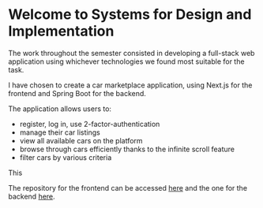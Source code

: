 # Welcome to Systems for Design and Implementation

The work throughout the semester consisted in developing a full-stack web application using whichever technologies we found most suitable for the task.

I have chosen to create a car marketplace application, using Next.js for the frontend and Spring Boot for the backend. 

The application allows users to:
- register, log in, use 2-factor-authentication
- manage their car listings
- view all available cars on the platform
- browse through cars efficiently thanks to the infinite scroll feature
- filter cars by various criteria

This

The repository for the frontend can be accessed [here](https://github.com/tiutcristian/mobile_frontend) and the one for the backend [here](https://github.com/tiutcristian/MobileClone).
